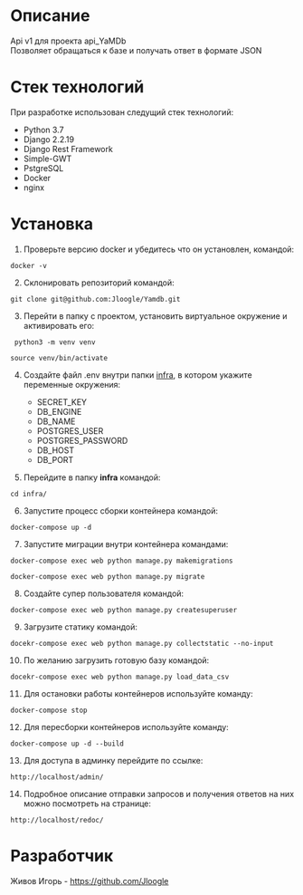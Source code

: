 # Описание
Api v1 для проекта api_YaMDb<br>
Позволяет обращаться к базе и получать ответ в формате JSON

# Стек технологий

При разработке использован следущий стек технологий:

* Python 3.7
* Django 2.2.19
* Django Rest Framework
* Simple-GWT
* PstgreSQL
* Docker
* nginx


# Установка
1. Проверьте версию docker и убедитесь что он установлен, командой:
 ```
 docker -v 
 ```
2. Склонировать репозиторий командой:
 ```
 git clone git@github.com:Jloogle/Yamdb.git
 ```
3. Перейти в папку с проектом, установить виртуальное окружение и активировать его:
```
 python3 -m venv venv
 ```
 ```
 source venv/bin/activate
 ```
4. Создайте файл .env внутри папки <u>infra</u>, в котором укажите переменные окружения:
   * SECRET_KEY
   * DB_ENGINE
   * DB_NAME
   * POSTGRES_USER
   * POSTGRES_PASSWORD
   * DB_HOST
   * DB_PORT
   
5. Перейдите в папку **infra** командой:
 ```
 cd infra/
 ```
6. Запустите процесс сборки контейнера командой:
 ```
docker-compose up -d
 ```
7. Запустите миграции внутри контейнера командами:
```
docker-compose exec web python manage.py makemigrations

docker-compose exec web python manage.py migrate
```
8. Создайте супер пользователя командой:
```
docker-compose exec web python manage.py createsuperuser
```
9. Загрузите статику командой:
```
docekr-compose exec web python manage.py collectstatic --no-input
```
10. По желанию загрузить готовую базу командой:
```
docekr-compose exec web python manage.py load_data_csv
```
11. Для остановки работы контейнеров используйте команду:
```
docker-compose stop
```
12. Для пересборки контейнеров используйте команду:
```
docker-compose up -d --build
```
13. Для доступа в админку перейдите по ссылке:
```
http://localhost/admin/
```
14. Подробное описание отправки запросов и получения ответов на них можно посмотреть на странице:
```
http://localhost/redoc/
```

# Разработчик
Живов Игорь - https://github.com/Jloogle
